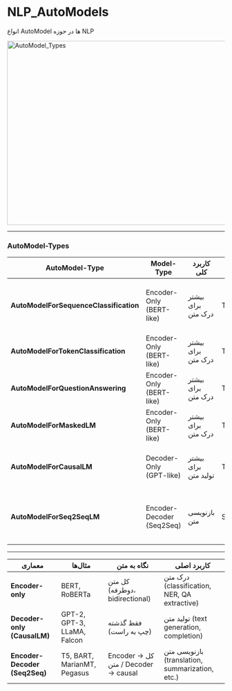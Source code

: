 # NLP_AutoModels

انواع AutoModel ها در حوزه NLP 

<img width="1776" height="427" alt="AutoModel_Types" src="https://github.com/user-attachments/assets/e8eaebba-1c28-4793-8e51-8739c25342f8" />

---
### AutoModel-Types

| AutoModel-Type                         | Model-Type                | کاربرد کلی           | Trainer        | Task                                                   | Models                                              |
| -------------------------------------- | ------------------------- | -------------------- | -------------- | ------------------------------------------------------ | --------------------------------------------------- |
| **AutoModelForSequenceClassification** | Encoder-Only (BERT-like)  | بیشتر برای درک متن   | Trainer        | طبقه‌بندی متن (sentiment analysis، موضوع‌یابی)         | Encoder Models (BERT, RoBERTa, DistilBERT, Electra) |
| **AutoModelForTokenClassification**    | Encoder-Only (BERT-like)  | بیشتر برای درک متن   | Trainer        | برچسب‌زنی توکن‌ها (NER، POS tagging)                   | BERT, RoBERTa, XLM-R                                |
| **AutoModelForQuestionAnswering**      | Encoder-Only (BERT-like)  | بیشتر برای درک متن   | Trainer        | پرسش‌پاسخ استخراجی (جواب از دل متن)                    | BERT, RoBERTa, DistilBERT, ALBERT                   |
| **AutoModelForMaskedLM**               | Encoder-Only (BERT-like)  | بیشتر برای درک متن   | Trainer        | زبان‌مدل‌سازی پوشیده (پرکردن جاهای خالی)               | BERT, RoBERTa, DistilBERT                           |
| **AutoModelForCausalLM**               | Decoder-Only (GPT-like)   | بیشتر برای تولید متن | Trainer        | تولید متن به سبک GPT (زبان‌مدل‌سازی علی)               | GPT-2, GPT-Neo, GPT-J, LLaMA, Falcon                |
| **AutoModelForSeq2SeqLM**              | Encoder-Decoder (Seq2Seq) | بازنویسی متن         | Seq2SeqTrainer | مدل‌های Encoder-Decoder (ترجمه، خلاصه‌سازی، تولید متن) | T5, BART, mBART, MarianMT, Pegasus                  |


---

| معماری                        | مثال‌ها                     | نگاه به متن                         | کاربرد اصلی                                     |
| ----------------------------- | --------------------------- | ----------------------------------- | ----------------------------------------------- |
| **Encoder-only**              | BERT, RoBERTa               | کل متن (دوطرفه، bidirectional)      | درک متن (classification, NER, QA extractive)    |
| **Decoder-only (CausalLM)**   | GPT-2, GPT-3, LLaMA, Falcon | فقط گذشته (چپ به راست)              | تولید متن (text generation, completion)         |
| **Encoder-Decoder (Seq2Seq)** | T5, BART, MarianMT, Pegasus | Encoder → کل متن / Decoder → causal | بازنویسی متن (translation, summarization, etc.) |

